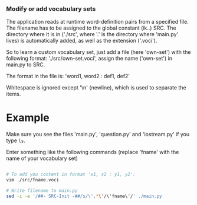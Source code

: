 ### Modify or add vocabulary sets

The application reads at runtime word-definition pairs from a specified file.
The filename has to be assigned to the global constant (ik..) SRC. The 
directory where it is in ('./src', where '.' is the directory where 'main.py'
lives) is automatically added, as well as the extension ('.voci').

So to learn a custom vocabulary set, just add a file (here 'own-set') with the 
following format:
'./src/own-set.voci', assign the name ('own-set') in main.py to SRC.

The format in the file is:
'word1, word2 : def1, def2'

Whitespace is ignored except '\n' (newline), which is used to separate the 
items.

# Example

Make sure you see the files 'main.py', 'question.py' and 'iostream.py' if you
type `ls`.

Enter something like the following commands (replace 'fname' with the name of
your vocabulary set)

```sh

# To add you content in format 'x1, x2 : y1, y2':
vim ./src/fname.voci

# Write filename to main.py
sed -i -e '/##- SRC-Init -##/s/\'.*\'/\'fname\'/' ./main.py

```
